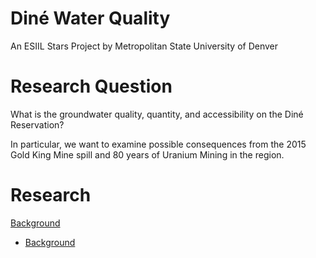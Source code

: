 # Diné Water Quality
An ESIIL Stars Project by Metropolitan State University of Denver

# Research Question
What is the groundwater quality, quantity, and accessibility on the Diné Reservation?

In particular, we want to examine possible consequences from the 2015 Gold King Mine spill
and 80 years of Uranium Mining in the region.

# Research
<a href="https://megsmedes.github.io/DineWaterQuality.github.io/background" class="button">Background</a>

- [Background](https://megsmedes.github.io/DineWaterQuality.github.io/background)
